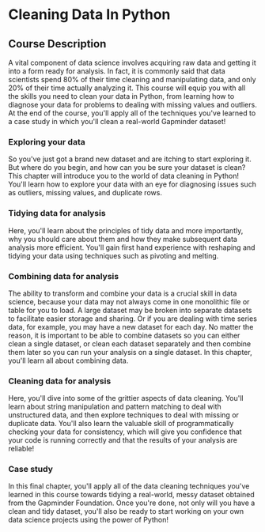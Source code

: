 # Cleaning Data In Python

## Course Description

A vital component of data science involves acquiring raw data and getting it into a form ready for analysis. In fact, it is commonly said that data scientists spend 80% of their time cleaning and manipulating data, and only 20% of their time actually analyzing it. This course will equip you with all the skills you need to clean your data in Python, from learning how to diagnose your data for problems to dealing with missing values and outliers. At the end of the course, you'll apply all of the techniques you've learned to a case study in which you'll clean a real-world Gapminder dataset!

### Exploring your data

So you've just got a brand new dataset and are itching to start exploring it. But where do you begin, and how can you be sure your dataset is clean? This chapter will introduce you to the world of data cleaning in Python! You'll learn how to explore your data with an eye for diagnosing issues such as outliers, missing values, and duplicate rows.

### Tidying data for analysis

Here, you'll learn about the principles of tidy data and more importantly, why you should care about them and how they make subsequent data analysis more efficient. You'll gain first hand experience with reshaping and tidying your data using techniques such as pivoting and melting.


### Combining data for analysis

The ability to transform and combine your data is a crucial skill in data science, because your data may not always come in one monolithic file or table for you to load. A large dataset may be broken into separate datasets to facilitate easier storage and sharing. Or if you are dealing with time series data, for example, you may have a new dataset for each day. No matter the reason, it is important to be able to combine datasets so you can either clean a single dataset, or clean each dataset separately and then combine them later so you can run your analysis on a single dataset. In this chapter, you'll learn all about combining data.

### Cleaning data for analysis

Here, you'll dive into some of the grittier aspects of data cleaning. You'll learn about string manipulation and pattern matching to deal with unstructured data, and then explore techniques to deal with missing or duplicate data. You'll also learn the valuable skill of programmatically checking your data for consistency, which will give you confidence that your code is running correctly and that the results of your analysis are reliable!


### Case study

In this final chapter, you'll apply all of the data cleaning techniques you've learned in this course towards tidying a real-world, messy dataset obtained from the Gapminder Foundation. Once you're done, not only will you have a clean and tidy dataset, you'll also be ready to start working on your own data science projects using the power of Python!

